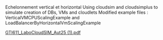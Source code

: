Echelonnement vertical et horizontal 
Using cloudsim and cloudsimplus to simulate creation of DBs, VMs and cloudlets
Modified example files : VerticalVMCPUScalingExample and LoadBalancerByHorizontalVmScalingExample

[GTI611_LaboCloudSIM_Aut25 (1).pdf](https://github.com/user-attachments/files/23270725/GTI611_LaboCloudSIM_Aut25.1.pdf)

